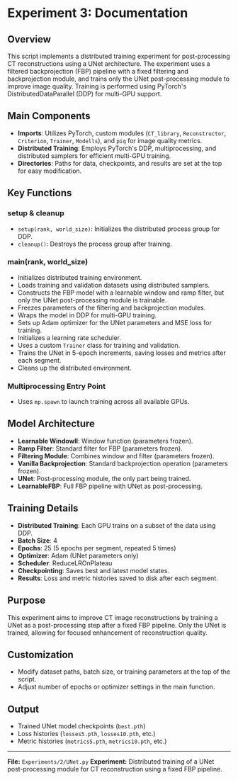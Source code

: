 # Experiment 3: Documentation

## Overview
This script implements a distributed training experiment for post-processing CT reconstructions using a UNet architecture. The experiment uses a filtered backprojection (FBP) pipeline with a fixed filtering and backprojection module, and trains only the UNet post-processing module to improve image quality. Training is performed using PyTorch's DistributedDataParallel (DDP) for multi-GPU support.

## Main Components
- **Imports**: Utilizes PyTorch, custom modules (`CT_library`, `Reconstructor`, `Criterion`, `Trainer`, `Modells`), and `piq` for image quality metrics.
- **Distributed Training**: Employs PyTorch's DDP, multiprocessing, and distributed samplers for efficient multi-GPU training.
- **Directories**: Paths for data, checkpoints, and results are set at the top for easy modification.

## Key Functions
### setup & cleanup
- `setup(rank, world_size)`: Initializes the distributed process group for DDP.
- `cleanup()`: Destroys the process group after training.

### main(rank, world_size)
- Initializes distributed training environment.
- Loads training and validation datasets using distributed samplers.
- Constructs the FBP model with a learnable window and ramp filter, but only the UNet post-processing module is trainable.
- Freezes parameters of the filtering and backprojection modules.
- Wraps the model in DDP for multi-GPU training.
- Sets up Adam optimizer for the UNet parameters and MSE loss for training.
- Initializes a learning rate scheduler.
- Uses a custom `Trainer` class for training and validation.
- Trains the UNet in 5-epoch increments, saving losses and metrics after each segment.
- Cleans up the distributed environment.

### Multiprocessing Entry Point
- Uses `mp.spawn` to launch training across all available GPUs.

## Model Architecture
- **Learnable WindowII**: Window function (parameters frozen).
- **Ramp Filter**: Standard filter for FBP (parameters frozen).
- **Filtering Module**: Combines window and filter (parameters frozen).
- **Vanilla Backprojection**: Standard backprojection operation (parameters frozen).
- **UNet**: Post-processing module, the only part being trained.
- **LearnableFBP**: Full FBP pipeline with UNet as post-processing.

## Training Details
- **Distributed Training**: Each GPU trains on a subset of the data using DDP.
- **Batch Size**: 4
- **Epochs**: 25 (5 epochs per segment, repeated 5 times)
- **Optimizer**: Adam (UNet parameters only)
- **Scheduler**: ReduceLROnPlateau
- **Checkpointing**: Saves best and latest model states.
- **Results**: Loss and metric histories saved to disk after each segment.

## Purpose
This experiment aims to improve CT image reconstructions by training a UNet as a post-processing step after a fixed FBP pipeline. Only the UNet is trained, allowing for focused enhancement of reconstruction quality.

## Customization
- Modify dataset paths, batch size, or training parameters at the top of the script.
- Adjust number of epochs or optimizer settings in the main function.

## Output
- Trained UNet model checkpoints (`best.pth`)
- Loss histories (`losses5.pth`, `losses10.pth`, etc.)
- Metric histories (`metrics5.pth`, `metrics10.pth`, etc.)

---
**File:** `Experiments/2/UNet.py`
**Experiment:** Distributed training of a UNet post-processing module for CT reconstruction using a fixed FBP pipeline.
